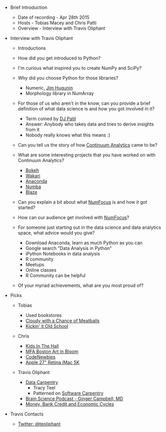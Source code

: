 *  Brief Introduction 
    *  Date of recording - Apr 28th 2015
    *  Hosts - Tobias Macey and Chris Patti
    *  Overview - Interview with Travis Oliphant

*  Interview with Travis Oliphant
    *  Introductions 

    *  How did you get introduced to Python? 

    *  I'm curious what inspired you to create NumPy and SciPy?

    *  Why did you choose Python for those libraries?
        *  Numeric, [Jim Hugunin](http://hugunin.net/)
        *  Morphology library in NumArray 

    *  For those of us who aren't in the know, can you provide a brief definition of what data science is and how you got involved in it?
        *  Term coined by [DJ Patil](http://en.wikipedia.org/wiki/DJ_Patil)
        *  Answer: Anybody who takes data and tries to derive insights from it
        *  Nobody really knows what this means :)

    *  Can you tell us the story of how [Continuum Analytics](http://continuum.io/) came to be?

    *  What are some interesting projects that you have worked on with Continuum Analytics? 
        *  [Bokeh](http://bokeh.pydata.org/en/latest/) 
        *  [Wakari](http://continuum.io/wakari)
        *  [Anaconda](https://store.continuum.io/cshop/anaconda/)
        *  [Numba](http://numba.pydata.org/)
        *  [Blaze](http://blaze.pydata.org/en/latest/)

    *  Can you explain a bit about what [NumFocus](http://numfocus.org/) is and how it got started?

    *  How can our audience get involved with [NumFocus](http://numfocus.org/)?

    *  For someone just starting out in the data science and data analytics space, what advice would you give? 
        *  Download Anaconda, learn as much Python as you can
        *  Google search "Data Analysis in Python"
        *  iPython Notebooks in data analysis
        *  R community
        *  Meetups
        *  Online classes
        *  R Community can be helpful

    *  Of your myriad achievements, what are you most proud of? 

*  Picks
    *  Tobias
        *  Used bookstores
        *  [Cloudy with a Chance of Meatballs](http://www.imdb.com/title/tt0844471/)
        *  [Kickin' it Old School](http://www.imdb.com/title/tt0772178/)

    *  Chris
        *  [Kids In The Hall](http://en.wikipedia.org/wiki/The_Kids_in_the_Hall)
        *  [MFA Boston Art in Bloom](http://www.mfa.org/programs/series/art-bloom)
        *  [CodeNewbies](http://www.codenewbie.org/)
        *  [Apple 27" Retina iMac 5K](https://www.apple.com/imac-with-retina/)

    *  Travis Oliphant
        *  [Data Carpentry](http://datacarpentry.org/)
            *  Tracy Teel
            *  Patterned on [Software Carpentry](https://software-carpentry.org/)
        *  [Brain Science Podcast - Ginger Campbell, MD](http://brainsciencepodcast.com/)
        *  [Money, Bank Credit and Economic Cycles](https://mises.org/library/money-bank-credit-and-economic-cycles)

*  Travis Contacts
    *  [Twitter: @teoliphant](https://twitter.com/teoliphant)


